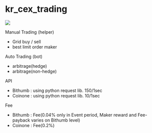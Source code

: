 # kr_cex_trading

<img src="https://img.shields.io/badge/Bitcoin-FF8000?style=for-the-badge&logo=bitcoin&logoColor=white" />

Manual Trading (helper)
 - Grid buy / sell
 - best limit order maker

Auto Trading (bot) 
 - arbitrage(hedge)
 - arbitrage(non-hedge)



API 
 - Bithumb : using python request lib. 150/1sec
 - Coinone : using python request lib. 10/1sec

Fee
 - Bithumb : Fee(0.04% only in Event period, Maker reward and Fee-payback varies on Bithumb level)
 - Coinone : Fee(0.2%)
